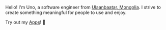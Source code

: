 Hello! I'm Uno, a software engineer from <a href="https://en.wikipedia.org/wiki/Ulaanbaatar">Ulaanbaatar, Mongolia</a>. I strive to create something meaningful for people to use and enjoy. 

Try out my <a href="https://apps.apple.com/us/developer/usukhbayar-batbayar/id1532655863">Apps</a>! 📱
